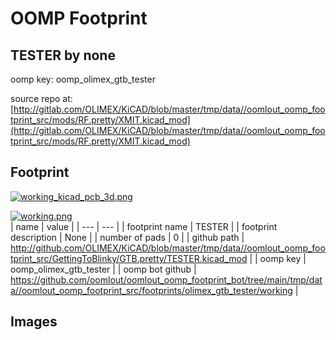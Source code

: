 # OOMP Footprint  
## TESTER  by none  
  
oomp key: oomp_olimex_gtb_tester  
  
source repo at: [http://gitlab.com/OLIMEX/KiCAD/blob/master/tmp/data//oomlout_oomp_footprint_src/mods/RF.pretty/XMIT.kicad_mod](http://gitlab.com/OLIMEX/KiCAD/blob/master/tmp/data//oomlout_oomp_footprint_src/mods/RF.pretty/XMIT.kicad_mod)  
## Footprint  
  
[![working_kicad_pcb_3d.png](working_kicad_pcb_3d_600.png)](working_kicad_pcb_3d.png)  
  
[![working.png](working_600.png)](working.png)  
| name | value | 
| --- | --- | 
| footprint name | TESTER | 
| footprint description | None | 
| number of pads | 0 | 
| github path | http://github.com/OLIMEX/KiCAD/blob/master/tmp/data//oomlout_oomp_footprint_src/GettingToBlinky/GTB.pretty/TESTER.kicad_mod | 
| oomp key | oomp_olimex_gtb_tester | 
| oomp bot github | https://github.com/oomlout/oomlout_oomp_footprint_bot/tree/main/tmp/data//oomlout_oomp_footprint_src/footprints/olimex_gtb_tester/working | 
## Images  
